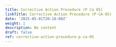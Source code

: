 ```yaml
---
title: Corrective Action Procedure (P Ca 05)
linkTitle: Corrective Action Procedure (P-CA-05)
date: '2025-05-01T20:18:00Z'
weight: 1
description: No content
draft: false
ref: corrective-action-procedure-p-ca-05
---
```


